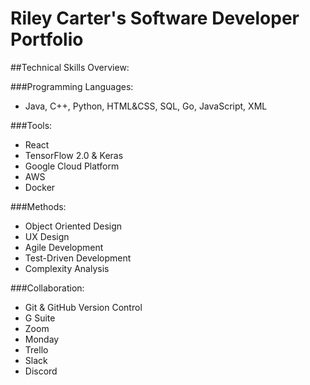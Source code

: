 # Riley Carter's Software Developer Portfolio

##Technical Skills Overview:

###Programming Languages: 
-	Java, C++, Python, HTML&CSS, SQL, Go, JavaScript, XML

###Tools:
-	React
-	TensorFlow 2.0 & Keras
-	Google Cloud Platform
-	AWS
-	Docker

###Methods:
-	Object Oriented Design
- UX Design
-	Agile Development
- Test-Driven Development
-	Complexity Analysis

###Collaboration:
-	Git & GitHub Version Control
- G Suite
- Zoom
- Monday
- Trello
- Slack
- Discord
